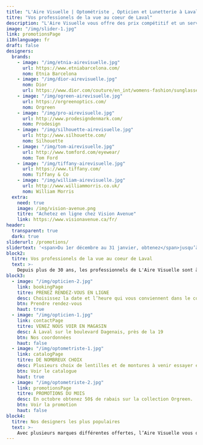 ```yaml
---
title: "L'Aire Visuelle | Optométriste , Opticien et Lunetterie à Laval"
titre: "Vos professionels de la vue au coeur de Laval"
description: "L'Aire Visuelle vous offre des prix compétitif et un service d'optométrie et de lunetterie imbattable dans la région de Laval"
image: "/img/slider-1.jpg"
link: promotionsPage
i18nlanguage: fr
draft: false
designers:
  brands:
    - image: "/img/etnia-airevisuelle.jpg"
      url: https://www.etniabarcelona.com/
      nom: Etnia Barcelona
    - image: "/img/dior-airevisuelle.jpg"
      nom: Dior
      url: https://www.dior.com/couture/en_int/womens-fashion/sunglasses
    - image: "/img/ogreen-airevisuelle.jpg"
      url: https://orgreenoptics.com/
      nom: Orgreen
    - image: "/img/pro-airevisuelle.jpg"
      url: http://www.prodesigndenmark.com/
      nom: Prodesign
    - image: "/img/silhouette-airevisuelle.jpg"
      url: http://www.silhouette.com/
      nom: Silhouette
    - image: "/img/tom-airevisuelle.jpg"
      url: http://www.tomford.com/eyewear/
      nom: Tom Ford
    - image: "/img/tiffany-airevisuelle.jpg"
      url: https://www.tiffany.com/
      nom: Tiffany & Co
    - image: "/img/william-airevisuelle.jpg"
      url: http://www.williammorris.co.uk/
      nom: William Morris
  extra:
    need: true
    image: /img/vision-avenue.png
    titre: "Achetez en ligne chez Vision Avenue"
    link: https://www.visionavenue.ca/fr/
header:
  transparent: true
  dark: true
sliderurl: /promotions/
slidertext: '<span>Du 1er décembre au 31 janvier, obtenez</span>jusqu’à 50% de rabais<span style="line-height: 35px">sur les montures sélectionnées</span>'
block2:
  titre: Vos professionels de la vue au coeur de Laval
  text: >-
    Depuis plus de 30 ans, les professionnels de L'Aire Visuelle sont à votre service. Cette équipe d’expérience saura vous diriger vers ce qu’il y a de mieux dans l’industrie. Avec un large inventaire de montures de qualité, vous trouverez assurément celle qui répond à vos besoins.
block3:
  - image: "/img/opticien-2.jpg"
    link: bookingPage
    titre: PRENEZ RENDEZ-VOUS EN LIGNE
    desc: Choisissez la date et l’heure qui vous conviennent dans le confort de votre salon
    btn: Prendre rendez-vous
    haut: true
  - image: "/img/opticien-1.jpg"
    link: contactPage
    titre: VENEZ NOUS VOIR EN MAGASIN
    desc: À Laval sur le boulevard Dagenais, près de la 19
    btn: Nos coordonnées
    haut: false
  - image: "/img/optometriste-1.jpg"
    link: catalogPage
    titre: DE NOMBREUX CHOIX
    desc: Plusieurs choix de lentilles et de montures à venir essayer en magasin. Regardez notre catalogue en ligne pour un aperçu!
    btn: Voir le catalogue
    haut: true
  - image: "/img/optometriste-2.jpg"
    link: promotionsPage
    titre: PROMOTIONS DU MOIS
    desc: En octobre obtenez 50$ de rabais sur la collection Orgreen.
    btn: Voir la promotion
    haut: false
block4:
  titre: Nos designers les plus populaires
  text: >-
    Avec plusieurs marques différentes offertes, l’Aire Visuelle vous offre une grande variété de lunettes et de monture! Voici quelques unes de nos marques les plus populaires:
---
```

